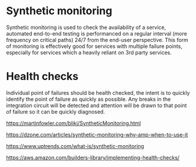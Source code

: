 # Synthetic monitoring
Synthetic monitoring is used to check the availability of a service, automated end-to-end testing is performanced on a regular interval (more frequency on critical paths) 24/7 from the end-user perspective. This form of monitoring is effectively good for services with multiple failure points, especially for services which a heavily reliant on 3rd party services.

# Health checks
Individual point of failures should be health checked, the intent is to quickly identify the point of failure as quickly as possible. Any breaks in the integration circuit will be detected and attention will be drawn to that point of failure so it can be quickly diagnosed.

https://martinfowler.com/bliki/SyntheticMonitoring.html

https://dzone.com/articles/synthetic-monitoring-why-amp-when-to-use-it

https://www.uptrends.com/what-is/synthetic-monitoring

https://aws.amazon.com/builders-library/implementing-health-checks/
